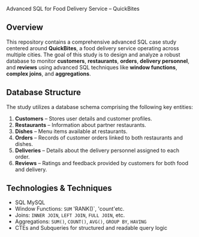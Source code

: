  Advanced SQL for Food Delivery Service – QuickBites

## Overview
This repository contains a comprehensive advanced SQL case study centered around **QuickBites**, a food delivery service operating across multiple cities.
The goal of this study is to design and analyze a robust database to monitor **customers**, **restaurants**, **orders**, **delivery personnel**,
and **reviews** using advanced SQL techniques like **window functions**, **complex joins**, and **aggregations**.

## Database Structure
The study utilizes a database schema comprising the following key entities:

1. **Customers** – Stores user details and customer profiles.  
2. **Restaurants** – Information about partner restaurants.  
3. **Dishes** – Menu items available at restaurants.  
4. **Orders** – Records of customer orders linked to both restaurants and dishes.  
5. **Deliveries** – Details about the delivery personnel assigned to each order.  
6. **Reviews** – Ratings and feedback provided by customers for both food and delivery.

## Technologies & Techniques
- SQL MySQL 
- Window Functions: `SUM` 'RANK()`, 'count'etc.  
- Joins: `INNER JOIN`, `LEFT JOIN`, `FULL JOIN`, etc.  
- Aggregations: `SUM()`, `COUNT()`, `AVG()`, `GROUP BY`, `HAVING`  
- CTEs and Subqueries for structured and readable query logic
